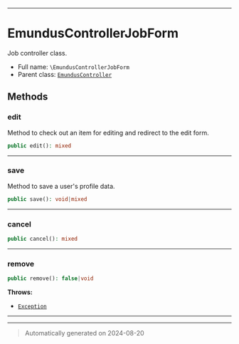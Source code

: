 ***

# EmundusControllerJobForm

Job controller class.



* Full name: `\EmundusControllerJobForm`
* Parent class: [`EmundusController`](./EmundusController.md)




## Methods


### edit

Method to check out an item for editing and redirect to the edit form.

```php
public edit(): mixed
```












***

### save

Method to save a user's profile data.

```php
public save(): void|mixed
```












***

### cancel



```php
public cancel(): mixed
```












***

### remove



```php
public remove(): false|void
```











**Throws:**

- [`Exception`](./Exception.md)



***


***
> Automatically generated on 2024-08-20
